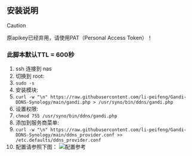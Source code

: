 ## 安装说明

> [!CAUTION]
> 原apikey已经弃用，请使用PAT（Personal Access Token）！

### 此脚本默认TTL = 600秒

1. ssh 连接到 nas
2. 切换到 root:
3. ```sudo -s```
6. 安装模块:
7. ```curl -w "\n" https://raw.githubusercontent.com/li-peifeng/Gandi-DDNS-Synology/main/gandi.php > /usr/syno/bin/ddns/gandi.php```
8. 设置权限:
9. ```chmod 755 /usr/syno/bin/ddns/gandi.php```
12. 添加到服务商菜单:
13. ```curl -w "\n" https://raw.githubusercontent.com/li-peifeng/Gandi-DDNS-Synology/main/ddns_provider.conf >> /etc.defaults/ddns_provider.conf```
16. 配置请参照下图：
![配置参考](https://github.com/li-peifeng/Gandi-DDNS-Synology/blob/d939f1e043e1c6ac62b010ad0118e1c83f51242f/IMG_0032.jpeg)
